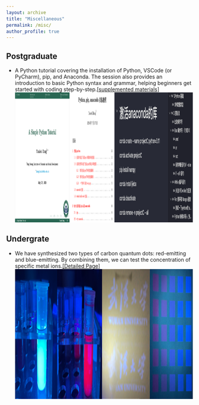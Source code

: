 ```yaml
---
layout: archive
title: "Miscellaneous"
permalink: /misc/
author_profile: true
---
```

## Postgraduate
* A Python tutorial covering the installation of Python, VSCode (or PyCharm), pip, and Anaconda. The session also provides an introduction to basic Python syntax and grammar, helping beginners get started with coding step-by-step.<a href="/miscellaneous/talk/python/">[supplemented materials]</a><img src="/images/python.png" alt="python_tutorial" height="350"/>

## Undergrate
* We have synthesized two types of carbon quantum dots: red-emitting and blue-emitting. By combining them, we can test the concentration of specific metal ions.<a href="/miscellaneous/undergrate/">[Detailed Page]</a> <img src="/images/cds.png" alt="Two kinds of Cds" height="350"/>

<!-- This project was a collaborative effort with Yi Liu, Yufan Wang, and Maoyuan Ye, under the guidance of Yihua Zhou. -->


